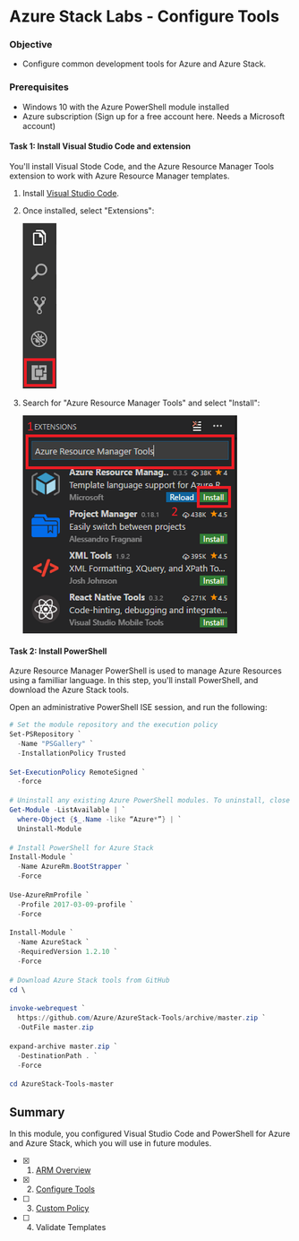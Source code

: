 # Azure Stack Labs - Configure Tools

### Objective	

- Configure common development tools for Azure and Azure Stack.

### Prerequisites
- Windows 10 with the Azure PowerShell module installed
- Azure subscription (Sign up for a free account here. Needs a Microsoft account)

#### Task 1: Install Visual Studio Code and extension
You'll install Visual Stode Code, and the Azure Resource Manager Tools extension to work with Azure Resource Manager templates.

1. Install [Visual Studio Code](https://code.visualstudio.com/Download).
2. Once installed, select "Extensions":

    ![image1](./images/image1.png)
3. Search for "Azure Resource Manager Tools" and select "Install":

    ![image2](./images/image2.png)

#### Task 2: Install PowerShell
Azure Resource Manager PowerShell is used to manage Azure Resources using a familliar language.  In this step, you'll install PowerShell, and download the Azure Stack tools. 

Open an administrative PowerShell ISE session, and run the following:

```PowerShell
# Set the module repository and the execution policy
Set-PSRepository `
  -Name "PSGallery" `
  -InstallationPolicy Trusted

Set-ExecutionPolicy RemoteSigned `
  -force

# Uninstall any existing Azure PowerShell modules. To uninstall, close all the active PowerShell sessions and run the following command:
Get-Module -ListAvailable | `
  where-Object {$_.Name -like “Azure*”} | `
  Uninstall-Module

# Install PowerShell for Azure Stack
Install-Module `
  -Name AzureRm.BootStrapper `
  -Force

Use-AzureRmProfile `
  -Profile 2017-03-09-profile `
  -Force

Install-Module `
  -Name AzureStack `
  -RequiredVersion 1.2.10 `
  -Force 

# Download Azure Stack tools from GitHub
cd \

invoke-webrequest `
  https://github.com/Azure/AzureStack-Tools/archive/master.zip `
  -OutFile master.zip

expand-archive master.zip `
  -DestinationPath . `
  -Force

cd AzureStack-Tools-master
```
 
## Summary

In this module, you configured Visual Studio Code and PowerShell for Azure and Azure Stack, which you will use in future modules.


- [x] 1. [ARM Overview](/ARM%20Overview/README.md)
- [x] 2. [Configure Tools](/Configure%20Tools/README.md)
- [ ] 3. [Custom Policy](/Custom%20Policy/README.md)
- [ ] 4. Validate Templates

